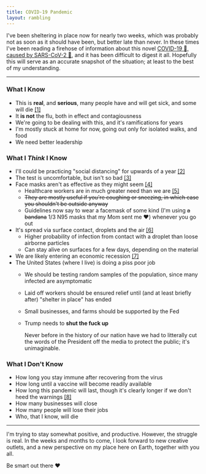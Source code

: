 ```yaml
---
title: COVID-19 Pandemic
layout: rambling
---
```


I've been sheltering in place now for nearly two weeks, which was probably not
as soon as it should have been, but better late than never. In these times I've
been reading a firehose of information about this novel [COVID-19 🤒, caused by
SARS-CoV-2 🦠][naming], and it has been difficult to digest it all. Hopefully
this will serve as an accurate snapshot of the situation; at least to the best
of my understanding.

---

### What I Know

- This is **real**, and **serious**, many people have and will get sick, and
  some will die [[1]][cdc-cases]
- It **is not** the flu, both in effect and contagiousness
- We're going to be dealing with this, and it's ramifications for years
- I'm mostly stuck at home for now, going out only for isolated walks, and food
- We need better leadership

### What I _Think_ I Know

- I'll could be practicing "social distancing" for upwards of a year
  [[2]][vox-social-distancing]
- The test is uncomfortable, but isn't so bad [[3]][nose-test]
- Face masks aren't as effective as they might seem [[4]][face-masks]
  - Healthcare workers are in much greater need than we are [[5]][getusppe]
  - ~~They are mostly useful if you're coughing or sneezing, in which case you
    shouldn't be outside anyway~~
  - Guidelines now say to wear a facemask of some kind (I'm
    using ~~a bandana~~ 1/3 N95 masks that my Mom sent me ❤) whenever you go out
- It's spread via surface contact, droplets and the air [[6]][transmission]
  - Higher probability of infection from contact with a droplet than loose
    airborne particles
  - Can stay alive on surfaces for a few days, depending on the material
- We are likely entering an economic recession [[7]][recession]
- The United States (where I live) is doing a piss poor job
  - We should be testing random samples of the population, since many infected
    are asymptomatic
  - Laid off workers should be ensured relief until (and at least briefly
    after) "shelter in place" has ended
  - Small businesses, and farms should be supported by the Fed
  - Trump needs to **shut the fuck up**
    
    Never before in the history of our nation have we had to litterally cut the
    words of the President off the media to protect the public; it's
    unimaginable.

### What I Don't Know

- How long you stay immune after recovering from the virus
- How long until a vaccine will become readily available
- How long this pandemic will last, though it's clearly longer if we don't
  heed the warnings [[8]][kinsa-thermometer]
- How many businesses will close
- How many people will lose their jobs
- Who, that I know, will die

---

I'm trying to stay somewhat positive, and productive. However, the struggle is
real. In the weeks and months to come, I look forward to new creative outlets,
and a new perspective on my place here on Earth, together with you all.

Be smart out there ❤


[naming]: https://www.who.int/emergencies/diseases/novel-coronavirus-2019/technical-guidance/naming-the-coronavirus-disease-(covid-2019)-and-the-virus-that-causes-it
[cdc-cases]: https://www.cdc.gov/coronavirus/2019-ncov/cases-updates/cases-in-us.html
[vox-social-distancing]: https://www.vox.com/science-and-health/2020/3/17/21181694/coronavirus-covid-19-lockdowns-end-how-long-months-years
[nose-test]: https://www.youtube.com/watch?v=14mRmD8zHOk
[face-masks]: https://www.who.int/emergencies/diseases/novel-coronavirus-2019/advice-for-public/when-and-how-to-use-masks
[getusppe]: https://getusppe.org
[transmission]: https://www.nejm.org/doi/full/10.1056/NEJMc2004973
[recession]: https://www.bloomberg.com/graphics/us-economic-recession-tracker/
[kinsa-thermometer]: https://techcrunch.com/2020/03/23/kinsas-fever-map-could-show-just-how-crucial-it-is-to-stay-home-to-stop-covid-19-spread/
